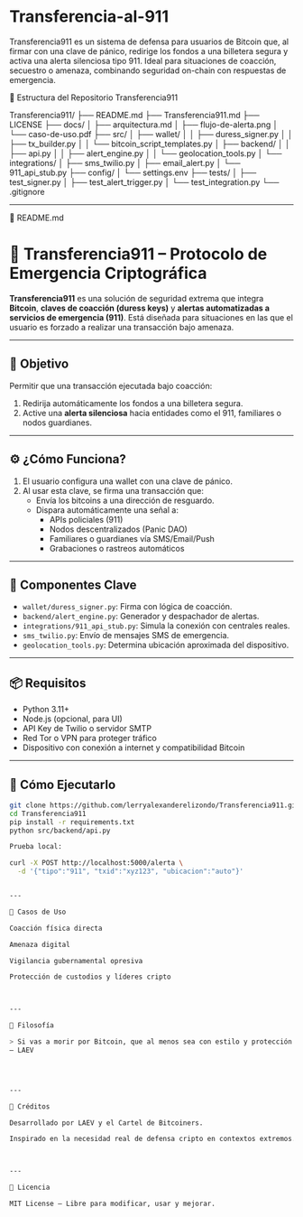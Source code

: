 # Transferencia-al-911
Transferencia911 es un sistema de defensa para usuarios de Bitcoin que, al firmar con una clave de pánico, redirige los fondos a una billetera segura y activa una alerta silenciosa tipo 911. Ideal para situaciones de coacción, secuestro o amenaza, combinando seguridad on-chain con respuestas de emergencia.


📁 Estructura del Repositorio Transferencia911

Transferencia911/
├── README.md
├── Transferencia911.md
├── LICENSE
├── docs/
│   ├── arquitectura.md
│   ├── flujo-de-alerta.png
│   └── caso-de-uso.pdf
├── src/
│   ├── wallet/
│   │   ├── duress_signer.py
│   │   ├── tx_builder.py
│   │   └── bitcoin_script_templates.py
│   ├── backend/
│   │   ├── api.py
│   │   ├── alert_engine.py
│   │   └── geolocation_tools.py
│   └── integrations/
│       ├── sms_twilio.py
│       ├── email_alert.py
│       └── 911_api_stub.py
├── config/
│   └── settings.env
├── tests/
│   ├── test_signer.py
│   ├── test_alert_trigger.py
│   └── test_integration.py
└── .gitignore


---

📝 README.md

# 🚨 Transferencia911 – Protocolo de Emergencia Criptográfica

**Transferencia911** es una solución de seguridad extrema que integra **Bitcoin**, **claves de coacción (duress keys)** y **alertas automatizadas a servicios de emergencia (911)**. Está diseñada para situaciones en las que el usuario es forzado a realizar una transacción bajo amenaza.

---

## 🎯 Objetivo

Permitir que una transacción ejecutada bajo coacción:
1. Redirija automáticamente los fondos a una billetera segura.
2. Active una **alerta silenciosa** hacia entidades como el 911, familiares o nodos guardianes.

---

## ⚙️ ¿Cómo Funciona?

1. El usuario configura una wallet con una clave de pánico.
2. Al usar esta clave, se firma una transacción que:
   - Envía los bitcoins a una dirección de resguardo.
   - Dispara automáticamente una señal a:
     - APIs policiales (911)
     - Nodos descentralizados (Panic DAO)
     - Familiares o guardianes vía SMS/Email/Push
     - Grabaciones o rastreos automáticos

---

## 🧠 Componentes Clave

- `wallet/duress_signer.py`: Firma con lógica de coacción.
- `backend/alert_engine.py`: Generador y despachador de alertas.
- `integrations/911_api_stub.py`: Simula la conexión con centrales reales.
- `sms_twilio.py`: Envío de mensajes SMS de emergencia.
- `geolocation_tools.py`: Determina ubicación aproximada del dispositivo.

---

## 📦 Requisitos

- Python 3.11+
- Node.js (opcional, para UI)
- API Key de Twilio o servidor SMTP
- Red Tor o VPN para proteger tráfico
- Dispositivo con conexión a internet y compatibilidad Bitcoin

---

## 🚀 Cómo Ejecutarlo

```bash
git clone https://github.com/lerryalexanderelizondo/Transferencia911.git
cd Transferencia911
pip install -r requirements.txt
python src/backend/api.py

Prueba local:

curl -X POST http://localhost:5000/alerta \
  -d '{"tipo":"911", "txid":"xyz123", "ubicacion":"auto"}'


---

🧪 Casos de Uso

Coacción física directa

Amenaza digital

Vigilancia gubernamental opresiva

Protección de custodios y líderes cripto



---

🔐 Filosofía

> Si vas a morir por Bitcoin, que al menos sea con estilo y protección.
— LAEV




---

👥 Créditos

Desarrollado por LAEV y el Cartel de Bitcoiners.

Inspirado en la necesidad real de defensa cripto en contextos extremos.



---

📜 Licencia

MIT License — Libre para modificar, usar y mejorar.

